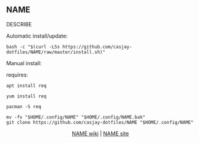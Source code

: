 ## NAME  
  
DESCRIBE  
  
Automatic install/update:
```
bash -c "$(curl -LSs https://github.com/casjay-dotfiles/NAME/raw/master/install.sh)"
```
Manual install:
  
requires:    
```
apt install req
```  
```
yum install req
```  
```
pacman -S req
```  
  
```
mv -fv "$HOME/.config/NAME" "$HOME/.config/NAME.bak"
git clone https://github.com/casjay-dotfiles/NAME "$HOME/.config/NAME"
```
  
  
<p align=center>
  <a href="https://wiki.archlinux.org/index.php/NAME" target="_blank">NAME wiki</a>  |  
  <a href="NAME" target="_blank">NAME site</a>
</p>  
    

